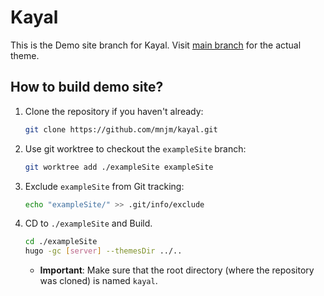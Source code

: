 # Kayal

This is the Demo site branch for Kayal. Visit [main branch](https://github.com/mnjm/kayal) for the actual theme.

## How to build demo site?

1. Clone the repository if you haven't already:
   ```bash
   git clone https://github.com/mnjm/kayal.git
   ```

2. Use git worktree to checkout the `exampleSite` branch:
   ```bash
   git worktree add ./exampleSite exampleSite
   ```

3. Exclude `exampleSite` from Git tracking:
   ```bash
   echo "exampleSite/" >> .git/info/exclude
   ```

4. CD to `./exampleSite` and Build.
   ```bash
   cd ./exampleSite
   hugo -gc [server] --themesDir ../..
   ```
   - **Important**: Make sure that the root directory (where the repository was cloned) is named `kayal`.
